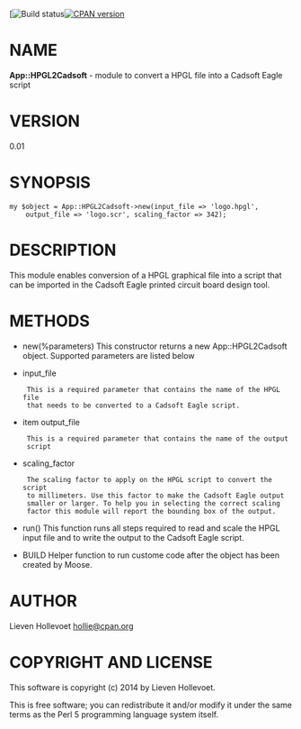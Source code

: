 [![Build status](https://github.com/hollie/app-hpgl2cadsoft-perl/workflows/CI%20on%20master/badge.svg)[![CPAN version](https://badge.fury.io/pl/App-HPGL2Cadsoft.svg)](http://badge.fury.io/pl/App-HPGL2Cadsoft)

# NAME
**App::HPGL2Cadsoft** - module to convert a HPGL file into a Cadsoft Eagle
    script

# VERSION
0.01

# SYNOPSIS
    my $object = App::HPGL2Cadsoft->new(input_file => 'logo.hpgl',
    	output_file => 'logo.scr', scaling_factor => 342);

# DESCRIPTION
This module enables conversion of a HPGL graphical file into a script
    that can be imported in the Cadsoft Eagle printed circuit board design
    tool.

# METHODS
* new(%parameters) This constructor returns a new App::HPGL2Cadsoft object. Supported
    parameters are listed below

 * input_file
 
        This is a required parameter that contains the name of the HPGL file
        that needs to be converted to a Cadsoft Eagle script.

 * item output_file

        This is a required parameter that contains the name of the output
        script

 * scaling_factor

        The scaling factor to apply on the HPGL script to convert the script
        to millimeters. Use this factor to make the Cadsoft Eagle output
        smaller or larger. To help you in selecting the correct scaling
        factor this module will report the bounding box of the output.

* run() This function runs all steps required to read and scale the HPGL input
    	file and to write the output to the Cadsoft Eagle script.

* BUILD
    Helper function to run custome code after the object has been created by
    Moose.

# AUTHOR

Lieven Hollevoet <hollie@cpan.org>

# COPYRIGHT AND LICENSE

This software is copyright (c) 2014 by Lieven Hollevoet.

This is free software; you can redistribute it and/or modify it under
the same terms as the Perl 5 programming language system itself.

